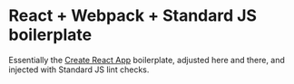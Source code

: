 React + Webpack + Standard JS boilerplate
===

Essentially the [Create React App](https://github.com/facebook/create-react-app) boilerplate,
adjusted here and there, and injected with Standard JS lint checks.